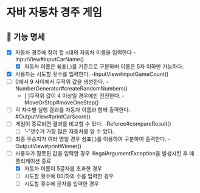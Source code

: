 # 자바 자동차 경주 게임

## 🚙 기능 명세
- [x] 자동차 경주에 참여 할 n대의 자동차 이름을 입력한다 -InputView#inputCarName()
    - [x] 자동차 이름은 쉼표(,)를 기준으로 구분하며 이름은 5자 이하만 가능하다.
- [x] 사용자는 시도할 횟수를 입력한다. -InputView#inputGameCount()
- [ ] 0에서 9 사이에서 무작위 값을 생성한다. -NumberGenerator#createRandomNumbers()
    - [ ]무작위 값이 4 이상일 경우에만 전진한다. -MoveOrStop#moveOneStep()
- [ ] 각 차수별 실행 결과를 자동차 이름과 함께 출력한다. #OutputView#printCarScore()
- [ ] 게임이 종료되면 결과를 비교할 수 있다. -Referee#compareResult()
    - [ ] '-'갯수가 가장 많은 자동차를 알 수 있다. 
- [ ] 최종 우승자가 여러 명일 경우 쉼표(,)를 이용하여 구분하여 출력한다. -OutputView#printWinner()
- [ ] 사용자가 잘못된 값을 입력할 경우 IllegalArgumentException을 발생시킨 후 애플리케이션 종료
    - [x] 자동차 이름이 5글자를 초과한 경우
    - [ ] 시도할 횟수에 0이하의 수를 입력한 경우
    - [ ] 시도할 횟수에 문자를 입력한 경우